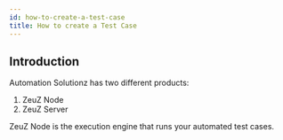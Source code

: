 ```yaml
---
id: how-to-create-a-test-case
title: How to create a Test Case
---
```


## Introduction

Automation Solutionz has two different products:

1. ZeuZ Node
2. ZeuZ Server

ZeuZ Node is the execution engine that runs your automated test cases.
